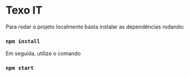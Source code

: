 # Texo IT

Para rodar o projeto localmente basta instalar as dependências rodando:

### `npm install`

Em seguida, utilize o comando

### `npm start`

